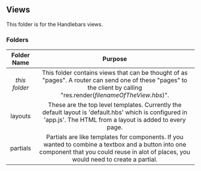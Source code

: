 ## Views
This folder is for the Handlebars views. 

### Folders
| Folder Name	| Purpose	|
|    :---:    	|     :---:	|
| *this folder*	| This folder contains views that can be thought of as "pages". A router can send one of these "pages" to the client by calling "res.render(*filenameOfTheView.hbs*)".	|
| layouts	| These are the top level templates. Currently the default layout is 'default.hbs' which is configured in 'app.js'. The HTML from a layout is added to every page. |
| partials	| Partials are like templates for components. If you wanted to combine a textbox and a button into one component that you could reuse in alot of places, you would need to create a partial.  |